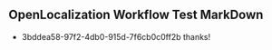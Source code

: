 ## OpenLocalization Workflow Test MarkDown
* 3bddea58-97f2-4db0-915d-7f6cb0c0ff2b thanks!

<!--HONumber=Jul16_HO5-->


